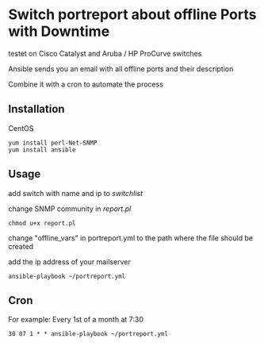 # Switch portreport about offline Ports with Downtime

testet on Cisco Catalyst and Aruba / HP ProCurve switches

Ansible sends you an email with all offline ports and their description

Combine it with a cron to automate the process

## Installation 

CentOS

	yum install perl-Net-SNMP
	yum install ansible

## Usage

add switch with name and ip to _switchlist_

change SNMP community in _report.pl_

	chmod u+x report.pl

change "offline_vars" in portreport.yml to the path where the file should be created

add the ip address of your mailserver

	ansible-playbook ~/portreport.yml
	
## Cron

For example: Every 1st of a month at 7:30

	30 07 1 * * ansible-playbook ~/portreport.yml
